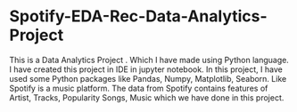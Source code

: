 # Spotify-EDA-Rec-Data-Analytics-Project
This is a Data Analytics Project . Which I have made using Python language. I have created this project in IDE in jupyter notebook. In this project, I have used some Python packages like Pandas, Numpy, Matplotlib, Seaborn. Like Spotify is a music platform. The data from Spotify contains features of Artist, Tracks, Popularity Songs, Music which we have done in this project.
